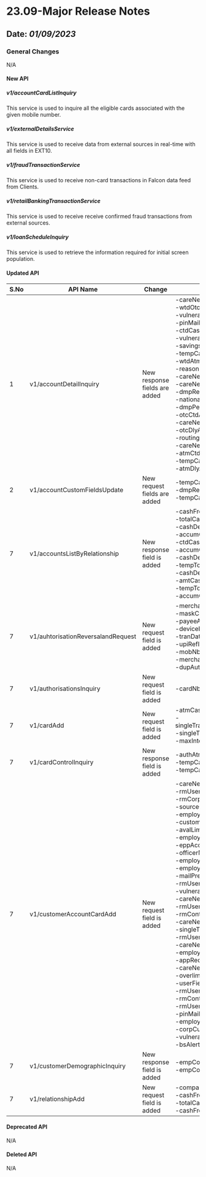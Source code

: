# 23.09-Major Release Notes

## Date: *01/09/2023*

### General Changes

N/A

#### New API

##### *v1/accountCardListInquiry*

This service is used to inquire all the eligible cards associated with the given mobile number.

##### *v1/externalDetailsService*

This service is used to receive data from external sources in real-time with all fields in EXT10.

##### *v1/fraudTransactionService*

This service is used to receive non-card transactions in Falcon data feed from Clients.

##### *v1/retailBankingTransactionService*

This service is used to receive receive confirmed fraud transactions from external sources.

##### *v1/loanScheduleInquiry*

This service is used to retrieve the information required for initial screen population.

#### Updated API

| S.No | API Name                           | Change                        | Fields                                                                                                                                                                                                                                                                                                                                                                                                                                                                                                                                                                                                                                                                                                                                                                                   |
|------|------------------------------------|-------------------------------|------------------------------------------------------------------------------------------------------------------------------------------------------------------------------------------------------------------------------------------------------------------------------------------------------------------------------------------------------------------------------------------------------------------------------------------------------------------------------------------------------------------------------------------------------------------------------------------------------------------------------------------------------------------------------------------------------------------------------------------------------------------------------------------|
| 1    | v1/accountDetailInquiry            | New response fields are added | -careNeedGrp<br/> -wtdOtcCashAmt<br/> -vulnerabilityCareNeedRevDate<br/> -pinMailPref<br/> -ctdCashDepositAmt<br/> -vulnerabilityCustomerCareNeed<br/> -savingsAcctNbr<br/> -tempCashLimitExpiry<br/> -wtdAtmCashAmt<br/> -reasonBlockCode<br/> -careNeedRsp<br/> -careNeedInd<br/> -dmpRepNotifyIndicator<br/> -nationality<br/> -dmpPercentInd<br/> -otcCtdAccumAmt<br/> -careNeedType<br/> -otcDlyAccumAmt<br/> -routingNbr<br/> -careNeedInfo<br/> -atmCtdAccumAmt<br/> -tempCashLimitAmt<br/> -atmDlyAccumAmt<br/>                                                                                                                                                                                                                                                                  |
| 2    | v1/accountCustomFieldsUpdate       | New request fields are added  | -tempCashRunNbr<br/> -dmpRepNotifyIndicator<br/> -tempCashLimAmt<br/>                                                                                                                                                                                                                                                                                                                                                                                                                                                                                                                                                                                                                                                                                                                    |
| 7    | v1/accountsListByRelationship      | New response field is added   | -cashFrq<br/> -totalCashAmt<br/> -cashDepCtd<br/> -accumCashAmtWtd<br/> -ctdCashDepositAmt<br/> -accumCashAmtMtd<br/> -cashDepLtd<br/> -tempTotCashExpDt<br/> -cashDepYtd<br/> -amtCashCtd<br/> -tempTotCash<br/> -accumCashAmtDly<br/>                                                                                                                                                                                                                                                                                                                                                                                                                                                                                                                                                  |
| 7    | v1/auhtorisationReversalandRequest | New request field is added    | -merchantName<br/> -maskCardNbr<br/> -payeeActNbr<br/> -deviceId<br/> -tranDateTime<br/> -upiRefId<br/> -mobNbr<br/> -merchantId<br/> -dupAuth<br/>                                                                                                                                                                                                                                                                                                                                                                                                                                                                                                                                                                                                                                      |
| 7    | v1/authorisationsInquiry           | New request field is added    | -cardNbrFilter                                                                                                                                                                                                                                                                                                                                                                                                                                                                                                                                                                                                                                                                                                                                                                           |
| 7    | v1/cardAdd                         | New request field is added    | -atmCashLimitInternational<br/> -singleTransactionAtmLimitInternational<br/> -singleTransactionLimitInternational<br/> -maxInternationalRetailTransaction<br/>                                                                                                                                                                                                                                                                                                                                                                                                                                                                                                                                                                                                                           |
| 7    | v1/cardControlInquiry              | New response field is added   | -authAtmDailyAmt<br/> -tempCashLimitExpiry<br/> -tempCashLimitAmt<br/>                                                                                                                                                                                                                                                                                                                                                                                                                                                                                                                                                                                                                                                                                                                   |
| 7    | v1/customerAccountCardAdd          | New request field is added    | -careNeedInfo<br/> -rmUserField6<br/> -rmCorporateID<br/> -sourceCode<br/> -employerCity<br/> -customerGroupCode<br/> -avalLimitValidInd<br/> -employerCntryCd<br/> -eppAccountSelInd<br/> -officerName<br/> -employerState<br/> -employerAddr3<br/> -mailPreferenceInd<br/> -rmUserDate1<br/> -vulnerabilityCareNeedReviewDate<br/> -careNeedInd<br/> -rmUserAmt2<br/> -rmContactName<br/> -careNeedType<br/> -singleTransactionOtcLimitDomestic<br/> -rmUserAmt1<br/> -careNeedRsp<br/> -employerPstlCd<br/> -appRequestNbr<br/> -careNeedGrp<br/> -overlimitAuthConsentFlag<br/> -userField7<br/> -rmUserDate2<br/> -rmContactPhone<br/> -rmUserField7<br/> -pinMailPref<br/> -employerCounty<br/> -corpCustomerNbr<br/> -vulnerabilityCustomerCareNeed<br/> -bsAlertSuppressInd<br/> |
| 7    | v1/customerDemographicInquiry      | New response field is added   | -empCounty1<br/> -empCounty2                                                                                                                                                                                                                                                                                                                                                                                                                                                                                                                                                                                                                                                                                                                                                             |
| 7    | v1/relationshipAdd                 | New request field is added    | -companyHierarchy<br/> -cashFrqDfltLvl<br/> -totalCashAmt<br/> -cashFrq<br/>                                                                                                                                                                                                                                                                                                                                                                                                                                                                                                                                                                                                                                                                                                             |

#### Deprecated API

N/A

#### Deleted API

N/A